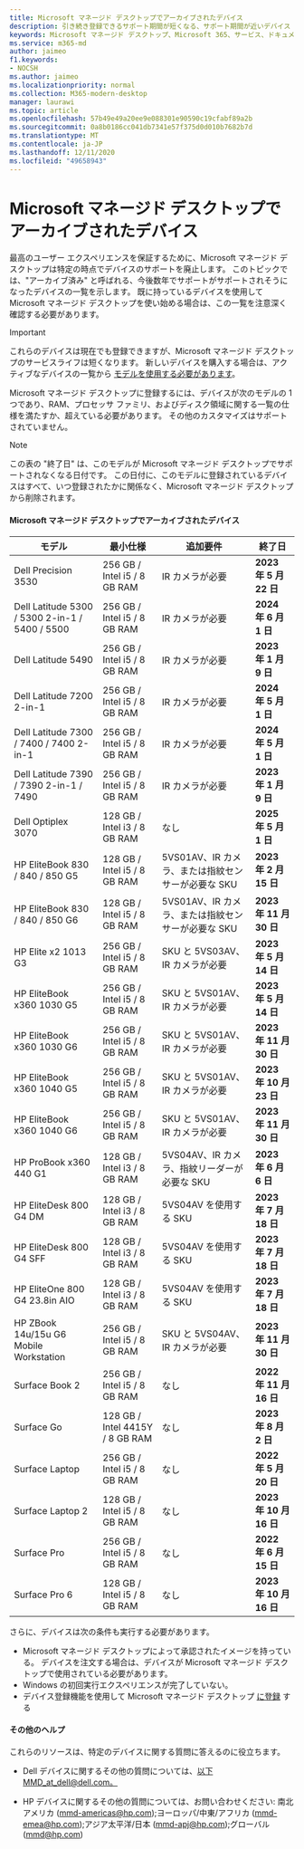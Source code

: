```yaml
---
title: Microsoft マネージド デスクトップでアーカイブされたデバイス
description: 引き続き登録できるサポート期間が短くなる、サポート期間が近いデバイス
keywords: Microsoft マネージド デスクトップ、Microsoft 365、サービス、ドキュメント
ms.service: m365-md
author: jaimeo
f1.keywords:
- NOCSH
ms.author: jaimeo
ms.localizationpriority: normal
ms.collection: M365-modern-desktop
manager: laurawi
ms.topic: article
ms.openlocfilehash: 57b49e49a20ee9e088301e90590c19cfabf89a2b
ms.sourcegitcommit: 0a8b0186cc041db7341e57f375d0d010b7682b7d
ms.translationtype: MT
ms.contentlocale: ja-JP
ms.lasthandoff: 12/11/2020
ms.locfileid: "49658943"
---
```

# <a name="microsoft-managed-desktop-archived-devices"></a>Microsoft マネージド デスクトップでアーカイブされたデバイス

最高のユーザー エクスペリエンスを保証するために、Microsoft マネージド デスクトップは特定の時点でデバイスのサポートを廃止します。 このトピックでは、"アーカイブ済み" と呼ばれる、今後数年でサポートがサポートされそうになったデバイスの一覧を示します。 既に持っているデバイスを使用して Microsoft マネージド デスクトップを使い始める場合は、この一覧を注意深く確認する必要があります。

>[!IMPORTANT]
>これらのデバイスは現在でも登録できますが、Microsoft マネージド デスクトップのサービスライフは短くなります。 新しいデバイスを購入する場合は、アクティブなデバイスの一覧から [モデルを使用する必要があります](./device-list.md)。

<!-- Microsoft 365 E5; Device as a Service -->
<!-- Split from device & technologies topic. Destination topic for aka.ms/device-list  -->
Microsoft マネージド デスクトップに登録するには、デバイスが次のモデルの 1 つであり、RAM、プロセッサ ファミリ、およびディスク領域に関する一覧の仕様を満たすか、超えている必要があります。 その他のカスタマイズはサポートされていません。



>[!NOTE]
>この表の "終了日" は、このモデルが Microsoft マネージド デスクトップでサポートされなくなる日付です。 この日付に、このモデルに登録されているデバイスはすべて、いつ登録されたかに関係なく、Microsoft マネージド デスクトップから削除されます。

#### <a name="microsoft-managed-desktop-archived-devices"></a>Microsoft マネージド デスクトップでアーカイブされたデバイス

| モデル  | 最小仕様  | 追加要件   | 終了日 |
|---------|---------|---------|---------|
|Dell Precision 3530| 256 GB / Intel i5 / 8 GB RAM | IR カメラが必要 | **2023 年 5 月 22 日** |
|Dell Latitude 5300 / 5300 2-in-1 / 5400 / 5500 | 256 GB / Intel i5 / 8 GB RAM | IR カメラが必要 | **2024 年 6 月 1 日**  |
|Dell Latitude 5490 | 256 GB / Intel i5 / 8 GB RAM | IR カメラが必要 | **2023 年 1 月 9 日** |
|Dell Latitude 7200 2-in-1 | 256 GB / Intel i5 / 8 GB RAM | IR カメラが必要 | **2024 年 5 月 1 日** |
|Dell Latitude 7300 / 7400 / 7400 2-in-1 | 256 GB / Intel i5 / 8 GB RAM | IR カメラが必要 | **2024 年 5 月 1 日**  |
|Dell Latitude 7390 / 7390 2-in-1 / 7490 | 256 GB / Intel i5 / 8 GB RAM   | IR カメラが必要 | **2023 年 1 月 9 日** |
|Dell Optiplex 3070 | 128 GB / Intel i3 / 8 GB RAM | なし | **2025 年 5 月 1 日**  |
|HP EliteBook 830 / 840 / 850 G5| 128 GB / Intel i5 / 8 GB RAM | 5VS01AV、IR カメラ、または指紋センサーが必要な SKU  | **2023 年 2 月 15 日** |
|HP EliteBook 830 / 840 / 850 G6| 128 GB / Intel i5 / 8 GB RAM | 5VS01AV、IR カメラ、または指紋センサーが必要な SKU  | **2023 年 11 月 30 日** |
|HP Elite x2 1013 G3| 256 GB / Intel i5 / 8 GB RAM | SKU と 5VS03AV、IR カメラが必要 |**2023 年 5 月 14 日** |
|HP EliteBook x360 1030 G5| 256 GB / Intel i5 / 8 GB RAM | SKU と 5VS01AV、IR カメラが必要 |**2023 年 5 月 14 日** |
|HP EliteBook x360 1030 G6| 256 GB / Intel i5 / 8 GB RAM | SKU と 5VS01AV、IR カメラが必要 |**2023 年 11 月 30 日** |
|HP EliteBook x360 1040 G5| 256 GB / Intel i5 / 8 GB RAM | SKU と 5VS01AV、IR カメラが必要 | **2023 年 10 月 23 日** |
|HP EliteBook x360 1040 G6| 256 GB / Intel i5 / 8 GB RAM | SKU と 5VS01AV、IR カメラが必要 | **2023 年 11 月 30 日** |
|HP ProBook x360 440 G1| 128 GB / Intel i3 / 8 GB RAM | 5VS04AV、IR カメラ、指紋リーダーが必要な SKU | **2023 年 6 月 6 日** |
|HP EliteDesk 800 G4 DM | 128 GB / Intel i3 / 8 GB RAM | 5VS04AV を使用する SKU | **2023 年 7 月 18 日** |
|HP EliteDesk 800 G4 SFF | 128 GB / Intel i3 / 8 GB RAM | 5VS04AV を使用する SKU | **2023 年 7 月 18 日** |
|HP EliteOne 800 G4 23.8in AIO |128 GB / Intel i3 / 8 GB RAM |5VS04AV を使用する SKU| **2023 年 7 月 18 日** |
|HP ZBook 14u/15u G6 Mobile Workstation |256 GB / Intel i5 / 8 GB RAM |SKU と 5VS04AV、IR カメラが必要| **2023 年 11 月 30 日** |
|Surface Book 2| 256 GB / Intel i5 / 8 GB RAM | なし | **2022 年 11 月 16 日** |
|Surface Go| 128 GB / Intel 4415Y / 8 GB RAM | なし | **2023 年 8 月 2 日** |
|Surface Laptop| 256 GB / Intel i5 / 8 GB RAM | なし | **2022 年 5 月 20 日** |
|Surface Laptop 2| 128 GB / Intel i5 / 8 GB RAM | なし | **2023 年 10 月 16 日** |
|Surface Pro| 256 GB / Intel i5 / 8 GB RAM | なし | **2022 年 6 月 15 日** |
|Surface Pro 6| 128 GB / Intel i5 / 8 GB RAM | なし | **2023 年 10 月 16 日** |

さらに、デバイスは次の条件も実行する必要があります。

- Microsoft マネージド デスクトップによって承認されたイメージを持っている。 デバイスを注文する場合は、デバイスが Microsoft マネージド デスクトップで使用されている必要があります。
- Windows の初回実行エクスペリエンスが完了していない。
- デバイス登録機能を使用して Microsoft マネージド デスクトップ [に登録](https://aka.ms/mmddrhelp) する

#### <a name="additional-help"></a>その他のヘルプ

これらのリソースは、特定のデバイスに関する質問に答えるのに役立ちます。

- Dell デバイスに関するその他の質問については、[以下MMD_at_dell@dell.com。](mailto:MMD_at_dell@dell.com)

- HP デバイスに関するその他の質問については、お問い合わせください: 南北アメリカ ([mmd-americas@hp.com](mailto:mmd-americas@hp.com));ヨーロッパ/中東/アフリカ ([mmd-emea@hp.com](mailto:mmd-emea@hp.com));アジア太平洋/日本 ([mmd-apj@hp.com](mailto:mmd-apj@hp.com));グローバル ([mmd@hp.com](mailto:mmd@hp.com))
